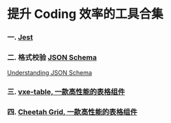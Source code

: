 # 提升 Coding 效率的工具合集

### 一. [Jest](https://jestjs.io/)

### 二. 格式校验 [JSON Schema](http://json-schema.org/)

[Understanding JSON Schema](https://json-schema.org/understanding-json-schema/index.html)

### 三. [vxe-table, 一款高性能的表格组件](https://xuliangzhan.com/vxe-table/index.html#/table/start/use)

### 四. [Cheetah Grid, 一款高性能的表格组件](https://github.com/future-architect/cheetah-grid)
